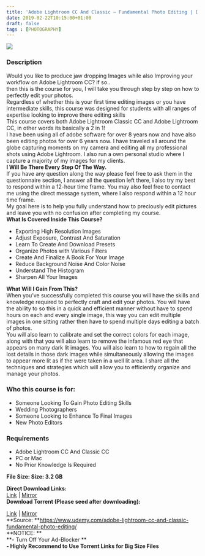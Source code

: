 ```yaml
---
title: 'Adobe Lightroom CC And Classic – Fundamental Photo Editing | [ 199.99$ Course For Free ]'
date: 2019-02-22T10:15:00+01:00
draft: false
tags : [PHOTOGRAPHY]
---
```


  

[![](https://4.bp.blogspot.com/-uCm5unPhNaA/XG-8lYlqFHI/AAAAAAAAA78/A4QFw0GRIT4jB_goPYswsA1ik5XxRljGACLcBGAs/s640/Adobe-Lightroom-CC-And-Classic-Fundamental-Photo-Editing.jpg)](https://4.bp.blogspot.com/-uCm5unPhNaA/XG-8lYlqFHI/AAAAAAAAA78/A4QFw0GRIT4jB_goPYswsA1ik5XxRljGACLcBGAs/s1600/Adobe-Lightroom-CC-And-Classic-Fundamental-Photo-Editing.jpg)

  

### Description

Would you like to produce jaw dropping Images while also Improving your workflow on Adobe Lightroom CC? if so..  
then this is the course for you, I will take you through step by step on how to perfectly edit your photos.  
Regardless of whether this is your first time editing images or you have intermediate skills, this course was designed for students with all ranges of expertise looking to improve there editing skills  
This course covers both Adobe Lightroom Classic CC and Adobe Lightroom CC, in other words its basically a 2 in 1!  
I have been using all of adobe software for over 8 years now and have also been editing photos for over 6 years now. I have traveled all around the globe capturing moments on my camera and editing all my professional shots using Adobe Lightroom. I also run a own personal studio where I capture a majority of my images for my clients.  
**I Will Be There Every Step Of The Way.**  
If you have any question along the way please feel free to ask them in the questionnaire section, I answer all the question left there, I also try my best to respond within a 12-hour time frame. You may also feel free to contact me using the direct message system, where I also respond within a 12 hour time frame.  
My goal here is to help you fully understand how to preciously edit pictures and leave you with no confusion after completing my course.  
**What Is Covered Inside This Course?**  

*   Exporting High Resolution Images
*   Adjust Exposure, Contrast And Saturation
*   Learn To Create And Download Presets
*   Organize Photos with Various Filters
*   Create And Finalize A Book For Your Image
*   Reduce Background Noise And Color Noise
*   Understand The Histogram
*   Sharpen All Your Images

**What Will I Gain From This?**  
When you’ve successfully completed this course you will have the skills and knowledge required to perfectly craft and edit your photos. You will have the ability to so this in a quick and efficient manner without have to spend hours on each and every single image, this way you can edit multiple images in one sitting rather then have to spend multiple days editing a batch of photos.  
You will also learn to calibrate and set the correct colors for each image, along with that you will also learn to remove the infamous red eye that appears on many dark lit images. You will also learn to how to regain all the lost details in those dark images while simultaneously allowing the images to appear more lit as if the were taken in a well lit area. I share all the techniques and strategies which will allow you to efficiently organize and manage your photos.  

### Who this course is for:

*   Someone Looking To Gain Photo Editing Skills
*   Wedding Photographers
*   Someone Looking to Enhance To Final Images
*   New Photo Editors

### Requirements

*   Adobe Lightroom CC And Classic CC
*   PC or Mac
*   No Prior Knowledge Is Required

**File Size: Size: 3.2 GB**  

**Direct Download Links:**  
[Link](https://arthikgyan.com/AdobeLightroomCClink1) | [Mirror](https://arthikgyan.com/AdobeLightroomCClink2)  
**Download Torrent (Please seed after downloading):**  

[Link](https://arthikgyan.com/AdobeLightroomCCtorrent1) | [Mirror](https://arthikgyan.com/AdobeLightroomCCtorrent2)  
**Source: **https://www.udemy.com/adobe-lightroom-cc-and-classic-fundamental-photo-editing/  
**NOTICE: **  
**\- Turn Off Your Ad-Blocker **  
**\- Highly Recommend to Use Torrent Links for Big Size Files**